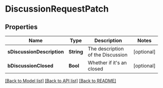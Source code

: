 # DiscussionRequestPatch

## Properties
Name | Type | Description | Notes
------------ | ------------- | ------------- | -------------
**sDiscussionDescription** | **String** | The description of the Discussion | [optional] 
**bDiscussionClosed** | **Bool** | Whether if it&#39;s an closed | [optional] 

[[Back to Model list]](../README.md#documentation-for-models) [[Back to API list]](../README.md#documentation-for-api-endpoints) [[Back to README]](../README.md)


